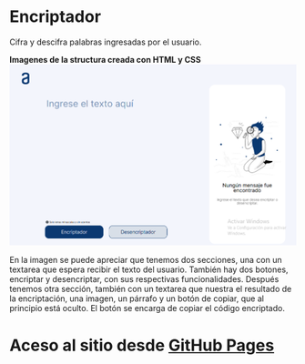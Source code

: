 # Encriptador
Cifra y descifra palabras ingresadas por el usuario.

**Imagenes de la structura creada con HTML y CSS**
![Getting Started](./images/imgProyect/imagenProyecto00.png)

En la imagen se puede apreciar que tenemos dos secciones, una con un textarea que espera recibir el texto del usuario. También hay dos botones, encriptar y desencriptar, con sus respectivas funcionalidades. Después tenemos otra sección, también con un textarea que nuestra el resultado de la encriptación, una imagen, un párrafo y un botón de copiar, que al principio está oculto. El botón se encarga de copiar el código encriptado.

# Aceso al sitio desde [GitHub Pages](https://mamanimarioorlando.github.io/Encriptador/)
